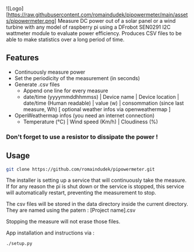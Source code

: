 ![Logo][https://raw.githubusercontent.com/romaindudek/pipowermeter/main/assets/pipowermeter.png]
Measure DC power out of a solar panel or a wind turbine with any model of raspberry pi using a DFrobot SEN0291 I2C wattmeter module to evaluate power efficiency.
Produces CSV files to be able to make statistics over a long period of time.

## Features

- Continuously measure power
- Set the periodicity of the measurement (in seconds)
- Generate .csv files
    - Append one line for every measure
    - date/time (yyyymmddhhmmss) | Device name | Device location | date/time (Human readable) | value (w) | consommation (since last measure, Wh) [ optional weather infos via openweathermap ]
- OpenWeathermap infos (you need an internet connection)
    - Temperature (°C) | Wind speed (Km/h) | Cloudiness (%)

### Don't forget to use a resistor to dissipate the power !

## Usage


```bash
git clone https://github.com/romaindudek/pipowermeter.git
```

The installer is setting up a service that will continuously take the measure. If for any reason the pi is shut down or the service is stopped, this service will automatically restart, preventing the measurement to stop.

The csv files will be stored in the data directory inside the current directory. They are named using the patern : [Project name].csv

Stopping the measure will not erase those files.

App installation and instructions via :
```bash
./setup.py
```

